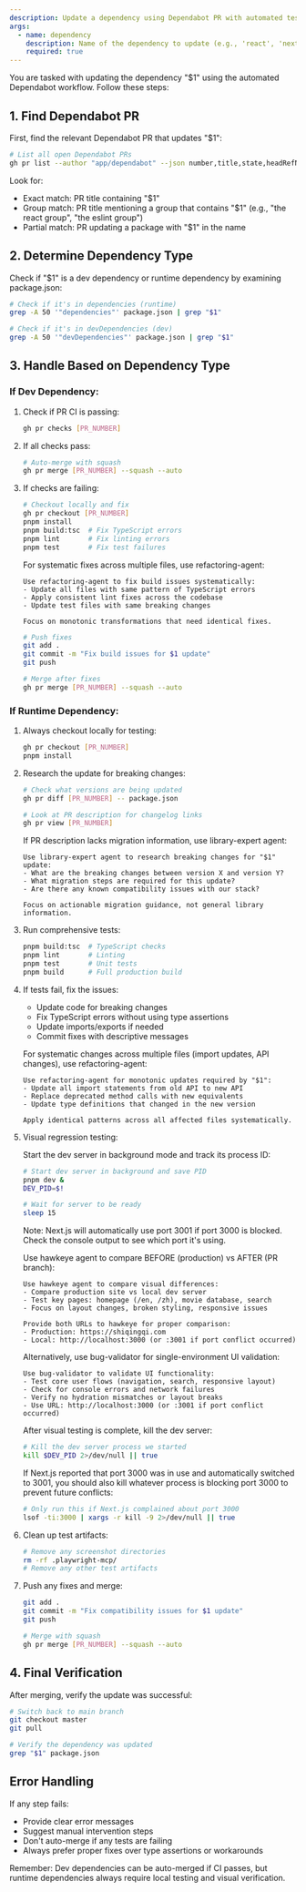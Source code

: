 ```yaml
---
description: Update a dependency using Dependabot PR with automated testing and merging
args:
  - name: dependency
    description: Name of the dependency to update (e.g., 'react', 'next', 'eslint')
    required: true
---
```


You are tasked with updating the dependency "$1" using the automated Dependabot workflow. Follow these steps:

## 1. Find Dependabot PR

First, find the relevant Dependabot PR that updates "$1":

```bash
# List all open Dependabot PRs
gh pr list --author "app/dependabot" --json number,title,state,headRefName,isDraft --limit 20
```

Look for:

- Exact match: PR title containing "$1"
- Group match: PR title mentioning a group that contains "$1" (e.g., "the react group", "the eslint group")
- Partial match: PR updating a package with "$1" in the name

## 2. Determine Dependency Type

Check if "$1" is a dev dependency or runtime dependency by examining package.json:

```bash
# Check if it's in dependencies (runtime)
grep -A 50 '"dependencies"' package.json | grep "$1"

# Check if it's in devDependencies (dev)
grep -A 50 '"devDependencies"' package.json | grep "$1"
```

## 3. Handle Based on Dependency Type

### If Dev Dependency:

1. Check if PR CI is passing:
   ```bash
   gh pr checks [PR_NUMBER]
   ```
2. If all checks pass:
   ```bash
   # Auto-merge with squash
   gh pr merge [PR_NUMBER] --squash --auto
   ```
3. If checks are failing:

   ```bash
   # Checkout locally and fix
   gh pr checkout [PR_NUMBER]
   pnpm install
   pnpm build:tsc  # Fix TypeScript errors
   pnpm lint       # Fix linting errors
   pnpm test       # Fix test failures
   ```

   For systematic fixes across multiple files, use refactoring-agent:

   ```
   Use refactoring-agent to fix build issues systematically:
   - Update all files with same pattern of TypeScript errors
   - Apply consistent lint fixes across the codebase
   - Update test files with same breaking changes

   Focus on monotonic transformations that need identical fixes.
   ```

   ```bash
   # Push fixes
   git add .
   git commit -m "Fix build issues for $1 update"
   git push

   # Merge after fixes
   gh pr merge [PR_NUMBER] --squash --auto
   ```

### If Runtime Dependency:

1. Always checkout locally for testing:

   ```bash
   gh pr checkout [PR_NUMBER]
   pnpm install
   ```

2. Research the update for breaking changes:

   ```bash
   # Check what versions are being updated
   gh pr diff [PR_NUMBER] -- package.json

   # Look at PR description for changelog links
   gh pr view [PR_NUMBER]
   ```

   If PR description lacks migration information, use library-expert agent:

   ```
   Use library-expert agent to research breaking changes for "$1" update:
   - What are the breaking changes between version X and version Y?
   - What migration steps are required for this update?
   - Are there any known compatibility issues with our stack?

   Focus on actionable migration guidance, not general library information.
   ```

3. Run comprehensive tests:

   ```bash
   pnpm build:tsc  # TypeScript checks
   pnpm lint       # Linting
   pnpm test       # Unit tests
   pnpm build      # Full production build
   ```

4. If tests fail, fix the issues:
   - Update code for breaking changes
   - Fix TypeScript errors without using type assertions
   - Update imports/exports if needed
   - Commit fixes with descriptive messages

   For systematic changes across multiple files (import updates, API changes), use refactoring-agent:

   ```
   Use refactoring-agent for monotonic updates required by "$1":
   - Update all import statements from old API to new API
   - Replace deprecated method calls with new equivalents
   - Update type definitions that changed in the new version

   Apply identical patterns across all affected files systematically.
   ```

5. Visual regression testing:

   Start the dev server in background mode and track its process ID:

   ```bash
   # Start dev server in background and save PID
   pnpm dev &
   DEV_PID=$!

   # Wait for server to be ready
   sleep 15
   ```

   Note: Next.js will automatically use port 3001 if port 3000 is blocked. Check the console output to see which port it's using.

   Use hawkeye agent to compare BEFORE (production) vs AFTER (PR branch):

   ```
   Use hawkeye agent to compare visual differences:
   - Compare production site vs local dev server
   - Test key pages: homepage (/en, /zh), movie database, search
   - Focus on layout changes, broken styling, responsive issues

   Provide both URLs to hawkeye for proper comparison:
   - Production: https://shiqingqi.com
   - Local: http://localhost:3000 (or :3001 if port conflict occurred)
   ```

   Alternatively, use bug-validator for single-environment UI validation:

   ```
   Use bug-validator to validate UI functionality:
   - Test core user flows (navigation, search, responsive layout)
   - Check for console errors and network failures
   - Verify no hydration mismatches or layout breaks
   - Use URL: http://localhost:3000 (or :3001 if port conflict occurred)
   ```

   After visual testing is complete, kill the dev server:

   ```bash
   # Kill the dev server process we started
   kill $DEV_PID 2>/dev/null || true
   ```

   If Next.js reported that port 3000 was in use and automatically switched to 3001, you should also kill whatever process is blocking port 3000 to prevent future conflicts:

   ```bash
   # Only run this if Next.js complained about port 3000
   lsof -ti:3000 | xargs -r kill -9 2>/dev/null || true
   ```

6. Clean up test artifacts:

   ```bash
   # Remove any screenshot directories
   rm -rf .playwright-mcp/
   # Remove any other test artifacts
   ```

7. Push any fixes and merge:

   ```bash
   git add .
   git commit -m "Fix compatibility issues for $1 update"
   git push

   # Merge with squash
   gh pr merge [PR_NUMBER] --squash --auto
   ```

## 4. Final Verification

After merging, verify the update was successful:

```bash
# Switch back to main branch
git checkout master
git pull

# Verify the dependency was updated
grep "$1" package.json
```

## Error Handling

If any step fails:

- Provide clear error messages
- Suggest manual intervention steps
- Don't auto-merge if any tests are failing
- Always prefer proper fixes over type assertions or workarounds

Remember: Dev dependencies can be auto-merged if CI passes, but runtime dependencies always require local testing and visual verification.
